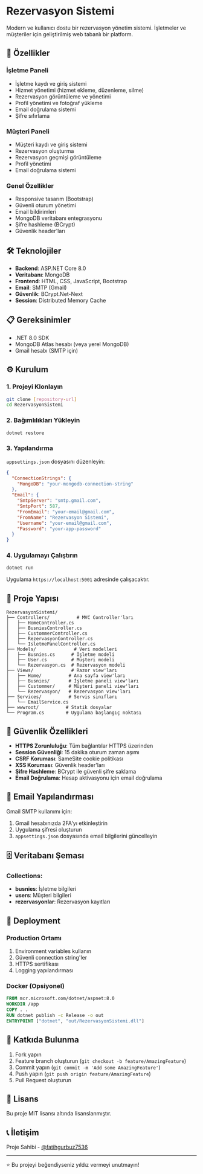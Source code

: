 # Rezervasyon Sistemi

Modern ve kullanıcı dostu bir rezervasyon yönetim sistemi. İşletmeler ve müşteriler için geliştirilmiş web tabanlı bir platform.

## 🚀 Özellikler

### İşletme Paneli
- İşletme kaydı ve giriş sistemi
- Hizmet yönetimi (hizmet ekleme, düzenleme, silme)
- Rezervasyon görüntüleme ve yönetimi
- Profil yönetimi ve fotoğraf yükleme
- Email doğrulama sistemi
- Şifre sıfırlama

### Müşteri Paneli
- Müşteri kaydı ve giriş sistemi
- Rezervasyon oluşturma
- Rezervasyon geçmişi görüntüleme
- Profil yönetimi
- Email doğrulama sistemi

### Genel Özellikler
- Responsive tasarım (Bootstrap)
- Güvenli oturum yönetimi
- Email bildirimleri
- MongoDB veritabanı entegrasyonu
- Şifre hashleme (BCrypt)
- Güvenlik header'ları

## 🛠️ Teknolojiler

- **Backend**: ASP.NET Core 8.0
- **Veritabanı**: MongoDB
- **Frontend**: HTML, CSS, JavaScript, Bootstrap
- **Email**: SMTP (Gmail)
- **Güvenlik**: BCrypt.Net-Next
- **Session**: Distributed Memory Cache

## 📋 Gereksinimler

- .NET 8.0 SDK
- MongoDB Atlas hesabı (veya yerel MongoDB)
- Gmail hesabı (SMTP için)

## ⚙️ Kurulum

### 1. Projeyi Klonlayın
```bash
git clone [repository-url]
cd RezervasyonSistemi
```

### 2. Bağımlılıkları Yükleyin
```bash
dotnet restore
```

### 3. Yapılandırma
`appsettings.json` dosyasını düzenleyin:

```json
{
  "ConnectionStrings": {
    "MongoDB": "your-mongodb-connection-string"
  },
  "Email": {
    "SmtpServer": "smtp.gmail.com",
    "SmtpPort": 587,
    "FromEmail": "your-email@gmail.com",
    "FromName": "Rezervasyon Sistemi",
    "Username": "your-email@gmail.com",
    "Password": "your-app-password"
  }
}
```

### 4. Uygulamayı Çalıştırın
```bash
dotnet run
```

Uygulama `https://localhost:5001` adresinde çalışacaktır.

## 📁 Proje Yapısı

```
RezervasyonSistemi/
├── Controllers/          # MVC Controller'ları
│   ├── HomeController.cs
│   ├── BusniesController.cs
│   ├── CustommerController.cs
│   ├── RezervasyonController.cs
│   └── IsletmePanelController.cs
├── Models/              # Veri modelleri
│   ├── Busnies.cs      # İşletme modeli
│   ├── User.cs         # Müşteri modeli
│   └── Rezervasyon.cs  # Rezervasyon modeli
├── Views/              # Razor view'ları
│   ├── Home/          # Ana sayfa view'ları
│   ├── Busnies/       # İşletme paneli view'ları
│   ├── Custommer/     # Müşteri paneli view'ları
│   └── Rezervasyon/   # Rezervasyon view'ları
├── Services/          # Servis sınıfları
│   └── EmailService.cs
├── wwwroot/          # Statik dosyalar
└── Program.cs        # Uygulama başlangıç noktası
```

## 🔐 Güvenlik Özellikleri

- **HTTPS Zorunluluğu**: Tüm bağlantılar HTTPS üzerinden
- **Session Güvenliği**: 15 dakika oturum zaman aşımı
- **CSRF Koruması**: SameSite cookie politikası
- **XSS Koruması**: Güvenlik header'ları
- **Şifre Hashleme**: BCrypt ile güvenli şifre saklama
- **Email Doğrulama**: Hesap aktivasyonu için email doğrulama

## 📧 Email Yapılandırması

Gmail SMTP kullanımı için:
1. Gmail hesabınızda 2FA'yı etkinleştirin
2. Uygulama şifresi oluşturun
3. `appsettings.json` dosyasında email bilgilerini güncelleyin

## 🗄️ Veritabanı Şeması

### Collections:
- **busnies**: İşletme bilgileri
- **users**: Müşteri bilgileri
- **rezervasyonlar**: Rezervasyon kayıtları

## 🚀 Deployment

### Production Ortamı
1. Environment variables kullanın
2. Güvenli connection string'ler
3. HTTPS sertifikası
4. Logging yapılandırması

### Docker (Opsiyonel)
```dockerfile
FROM mcr.microsoft.com/dotnet/aspnet:8.0
WORKDIR /app
COPY . .
RUN dotnet publish -c Release -o out
ENTRYPOINT ["dotnet", "out/RezervasyonSistemi.dll"]
```

## 🤝 Katkıda Bulunma

1. Fork yapın
2. Feature branch oluşturun (`git checkout -b feature/AmazingFeature`)
3. Commit yapın (`git commit -m 'Add some AmazingFeature'`)
4. Push yapın (`git push origin feature/AmazingFeature`)
5. Pull Request oluşturun

## 📝 Lisans

Bu proje MIT lisansı altında lisanslanmıştır.

## 📞 İletişim

Proje Sahibi - [@fatihgurbuz7536](mailto:fatihgurbuz7536@gmail.com)


---

⭐ Bu projeyi beğendiyseniz yıldız vermeyi unutmayın! 
